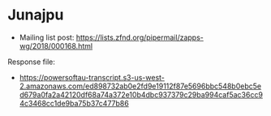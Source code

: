 # Junajpu

* Mailing list post: <https://lists.zfnd.org/pipermail/zapps-wg/2018/000168.html>

Response file:

* https://powersoftau-transcript.s3-us-west-2.amazonaws.com/ed898732ab0e2fd9e19112f87e5696bbc548b0ebc5ed679a0fa2a42120df68a74a372e10b4dbc937379c29ba994caf5ac36cc94c3468cc1de9ba75b37c477b86
